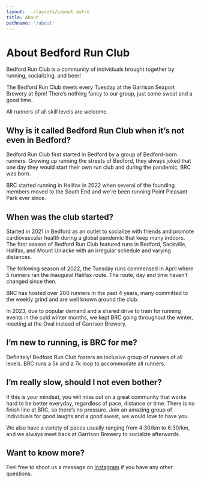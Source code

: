 ```yaml
---
layout: ../layouts/Layout.astro
title: About
pathname: '/about'
---
```


# About Bedford Run Club

Bedford Run Club is a community of individuals brought together by running, socializing, and beer!

The Bedford Run Club meets every Tuesday at the Garrison Seaport Brewery at 6pm! There’s nothing fancy to our group, just some sweat and a good time.

All runners of all skill levels are welcome.

## Why is it called Bedford Run Club when it’s not even in Bedford?

Bedford Run Club first started in Bedford by a group of Bedford-born runners. Growing up running the streets of Bedford, they always joked that one day they would start their own run club and during the pandemic, BRC was born.

BRC started running in Halifax in 2022 when several of the founding members moved to the South End and we're been running Point Pleasant Park ever since.

## When was the club started?

Started in 2021 in Bedford as an outlet to socialize with friends and promote cardiovascular health during a global pandemic that keep many indoors. The first season of Bedford Run Club featured runs in Bedford, Sackville, Halifax, and Mount Uniacke with an irregular schedule and varying distances.

The following season of 2022, the Tuesday runs commensed in April where 5 runners ran the inaugural Halifax route. The route, day and time haven’t changed since then.

BRC has hosted over 200 runners in the past 4 years, many committed to the weekly grind and are well known around the club.

In 2023, due to popular demand and a shared drive to train for running events in the cold winter months, we kept BRC going throughout the winter, meeting at the Oval instead of Garrison Brewery.

## I’m new to running, is BRC for me?

Definitely! Bedford Run Club fosters an inclusive group of runners of all levels. BRC runs a 5k and a 7k loop to accommodate all runners.

## I’m really slow, should I not even bother?

If this is your mindset, you will miss out on a great community that works hard to be better everyday, regardless of pace, distance or time. There is no finish line at BRC, so there’s no pressure. Join an amazing group of individuals for good laughs and a good sweat, we would love to have you.

We also have a variety of paces usually ranging from 4:30/km to 6:30/km, and we always meet back at Garrison Brewery to socialize afterwards.

## Want to know more?

Feel free to shoot us a message on [Instagram](https://instagram.com/bedfordrunclub) if you have any other questions.